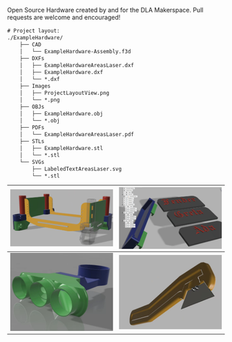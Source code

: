 Open Source Hardware created by and for the DLA Makerspace.  Pull requests are welcome and encouraged!


```
# Project layout:
./ExampleHardware/
    ├── CAD
    │   └── ExampleHardware-Assembly.f3d
    ├── DXFs
    │   ├── ExampleHardwareAreasLaser.dxf
    │   ├── ExampleHardware.dxf
    │   └── *.dxf
    ├── Images
    │   ├── ProjectLayoutView.png
    │   └── *.png
    ├── OBJs
    │   ├── ExampleHardware.obj
    │   └── *.obj
    ├── PDFs
    │   └── ExampleHardwareAreasLaser.pdf
    ├── STLs
    │   ├── ExampleHardware.stl
    │   └── *.stl
    └── SVGs
        ├── LabeledTextAreasLaser.svg
        └── *.stl
```


|![](https://raw.githubusercontent.com/DLA-Makerspace/spaceware/main/BungieEMT_ShelfUnit/Images/BungieEMT.png)|![](https://raw.githubusercontent.com/DLA-Makerspace/spaceware/main/UltimakerTextBlock/Images/ProjectLayoutView.png)|
|--|--|
|![](https://raw.githubusercontent.com/DLA-Makerspace/spaceware/main/BOFA_AcceleratorFittings/Images/BofaSplitterAssemblyRenderB.png)|![](https://raw.githubusercontent.com/DLA-Makerspace/spaceware/main/ProntoHatchetHolder/Images/ProntoHatchet.png)|
